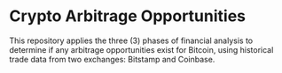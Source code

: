 # Crypto Arbitrage Opportunities
This repository applies the three (3) phases of financial analysis to determine if any arbitrage opportunities exist for Bitcoin, using historical trade data from  two exchanges: Bitstamp and Coinbase. 
